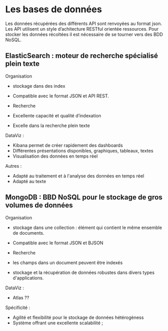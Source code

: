 # Les bases de données

Les données récupérées des différents API sont renvoyées au format json. Les API utilisent un style d’achitecture RESTful orientée ressources.
Pour stocker les données récoltées il est nécessaire de se tourner vers des BDD NoSQL.

## ElasticSearch : moteur de recherche spécialisé plein texte

Organisation
* stockage dans des index
* Compatible avec le format JSON et API REST.

* Recherche
* Excellente capacité et qualité d’indexation
* Excelle dans la recherche plein texte

DataViz : 
* Kibana permet de créer rapidement des dashboards
* Différentes présentations disponibles, graphiques, tableaux, textes
* Visualisation des données en temps réel

Autres :
* Adapté au traitement et à l'analyse des données en temps réel
* Adapté au texte

## MongoDB : BBD NoSQL pour le stockage de gros volumes de données

Organisation
* stockage dans une collection : élément qui contient le même ensemble de documents.
* Compatible avec le format JSON et BJSON

* Recherche
* les champs dans un document peuvent être indexés
* stockage et la récupération de données robustes dans divers types d'applications.

DataViz : 
* Atlas ??

Spécificité :
* Agilité et flexibilité pour le stockage de données hétérogèness
* Système offrant une excellente scalabilité ;
